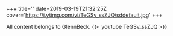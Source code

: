 +++
title=''
date=2019-03-19T21:32:25Z
cover='https://i.ytimg.com/vi/TeGSv_ssZJQ/sddefault.jpg'
+++

All content belongs to GlennBeck.
{{< youtube TeGSv_ssZJQ >}}
